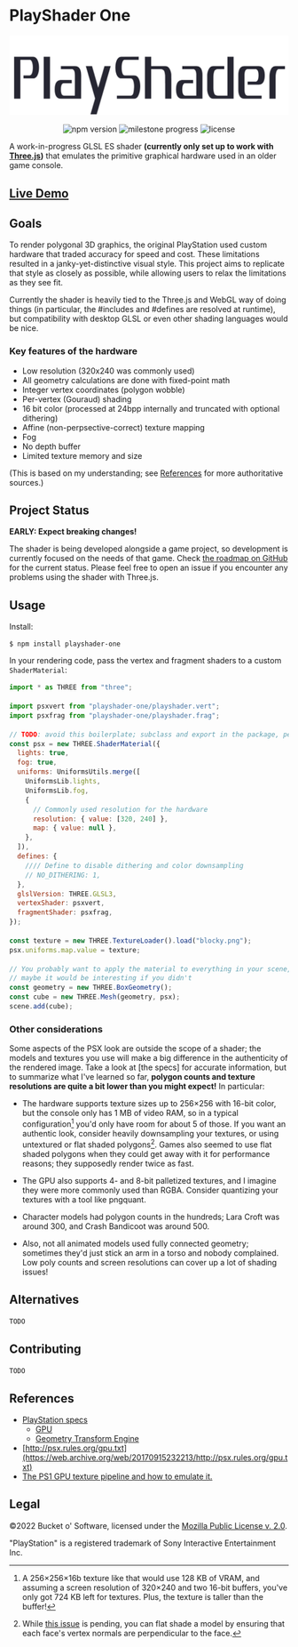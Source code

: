 # PlayShader One

<div style="text-align:center">
<img src="logo.svg" width="512" alt="PlayShader logo">

![npm version](https://flat.badgen.net/npm/v/playshader-one)
![milestone progress](https://flat.badgen.net/github/milestones/bucketosoftware/playshader-one/2)
![license](https://flat.badgen.net/github/license/bucketosoftware/playshader-one)
</div>

A work-in-progress GLSL ES shader **(currently only set up to work with [Three.js])** that emulates the primitive graphical hardware used in an older game console.

[three.js]: https://www.npmjs.com/package/three
## [Live Demo]

[Live Demo]: https://bucketosoftware.github.io/playshader-one/demo/

## Goals

To render polygonal 3D graphics, the original PlayStation used custom hardware that traded accuracy for speed and cost. These limitations resulted in a janky-yet-distinctive visual style. This project aims to replicate that style as closely as possible, while allowing users to relax the limitations as they see fit.

Currently the shader is heavily tied to the Three.js and WebGL way of doing things (in particular, the #includes and #defines are resolved at runtime), but compatibility with desktop GLSL or even other shading languages would be nice.

### Key features of the hardware

* Low resolution (320x240 was commonly used)
* All geometry calculations are done with fixed-point math
* Integer vertex coordinates (polygon wobble)
* Per-vertex (Gouraud) shading
* 16 bit color (processed at 24bpp internally and truncated with optional dithering)
* Affine (non-perpsective-correct) texture mapping
* Fog
* No depth buffer
* Limited texture memory and size

(This is based on my understanding; see [References](#references) for more authoritative sources.)

## Project Status

**EARLY: Expect breaking changes!**

The shader is being developed alongside a game project, so development is currently focused on the needs of that game. Check [the roadmap on GitHub] for the current status. Please feel free to open an issue if you encounter any problems using the shader with Three.js.

[the roadmap on GitHub]: https://github.com/BucketOSoftware/playshader-one/milestone/2

## Usage

Install:

```shell
$ npm install playshader-one
```

In your rendering code, pass the vertex and fragment shaders to a custom `ShaderMaterial`:

```js
import * as THREE from "three";

import psxvert from "playshader-one/playshader.vert";
import psxfrag from "playshader-one/playshader.frag";

// TODO: avoid this boilerplate; subclass and export in the package, perhaps
const psx = new THREE.ShaderMaterial({
  lights: true,
  fog: true,
  uniforms: UniformsUtils.merge([
    UniformsLib.lights,
    UniformsLib.fog,
    {
      // Commonly used resolution for the hardware
      resolution: { value: [320, 240] },
      map: { value: null },
    },
  ]),
  defines: {
    //// Define to disable dithering and color downsampling
    // NO_DITHERING: 1,
  },
  glslVersion: THREE.GLSL3,
  vertexShader: psxvert,
  fragmentShader: psxfrag,
});

const texture = new THREE.TextureLoader().load("blocky.png");
psx.uniforms.map.value = texture;

// You probably want to apply the material to everything in your scene, but
// maybe it would be interesting if you didn't
const geometry = new THREE.BoxGeometry();
const cube = new THREE.Mesh(geometry, psx);
scene.add(cube);
```

### Other considerations

Some aspects of the PSX look are outside the scope of a shader; the models and textures you use will make a big difference in the authenticity of the rendered image. Take a look at [the specs] for accurate information, but to summarize what I've learned so far, **polygon counts and texture resolutions are quite a bit lower than you might expect!** In particular:

  * The hardware supports texture sizes up to 256×256 with 16-bit color, but the console only has 1 MB of video RAM, so in a typical configuration[^1] you'd only have room for about 5 of those. If you want an authentic look, consider heavily downsampling your textures, or using untextured or flat shaded polygons[^2]. Games also seemed to use flat shaded polygons when they could get away with it for performance reasons; they supposedly render twice as fast.

  * The GPU also supports 4- and 8-bit palletized textures, and I imagine they were more commonly used than RGBA. Consider quantizing your textures with a tool like pngquant.

  * Character models had polygon counts in the hundreds; Lara Croft was around 300, and Crash Bandicoot was around 500.

  * Also, not all animated models used fully connected geometry; sometimes they'd just stick an arm in a torso and nobody complained. Low poly counts and screen resolutions can cover up a lot of shading issues!

[^1]: A 256×256×16b texture like that would use 128 KB of VRAM, and assuming a screen resolution of 320×240 and two 16-bit buffers, you've only got 724 KB left for textures. Plus, the texture is taller than the buffer!
[^2]: While [this issue](https://github.com/BucketOSoftware/playshader-one/issues/15) is pending, you can flat shade a model by ensuring that each face's vertex normals are perpendicular to the face. 

[the spec]: #references

## Alternatives

`TODO`

## Contributing

`TODO`

## References

* [PlayStation specs](https://psx-spx.consoledev.net)
  * [GPU](https://psx-spx.consoledev.net/graphicsprocessingunitgpu/)
  * [Geometry Transform Engine](https://psx-spx.consoledev.net/geometrytransformationenginegte/)
* [http://psx.rules.org/gpu.txt](https://web.archive.org/web/20170915232213/http://psx.rules.org/gpu.txt)
* [The PS1 GPU texture pipeline and how to emulate it.](https://www.reddit.com/r/EmuDev/comments/fmhtcn/article_the_ps1_gpu_texture_pipeline_and_how_to/)

## Legal

©2022 Bucket o' Software, licensed under the <a href="http://mozilla.org/MPL/2.0/">Mozilla Public License v. 2.0</a>.

"PlayStation" is a registered trademark of Sony Interactive Entertainment Inc.
